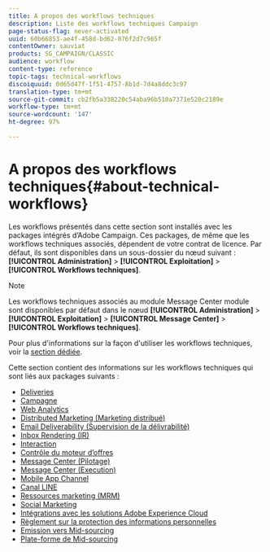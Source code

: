 ```yaml
---
title: A propos des workflows techniques
description: Liste des workflows techniques Campaign
page-status-flag: never-activated
uuid: 60b66853-ae4f-458d-bd62-076f2d7c965f
contentOwner: sauviat
products: SG_CAMPAIGN/CLASSIC
audience: workflow
content-type: reference
topic-tags: technical-workflows
discoiquuid: 0d65d47f-1f51-4757-8b1d-7d4a8ddc3c97
translation-type: tm+mt
source-git-commit: cb2fb5a338220c54aba96b510a7371e520c2189e
workflow-type: tm+mt
source-wordcount: '147'
ht-degree: 97%

---
```



# A propos des workflows techniques{#about-technical-workflows}

Les workflows présentés dans cette section sont installés avec les packages intégrés d’Adobe Campaign. Ces packages, de même que les workflows techniques associés, dépendent de votre contrat de licence. Par défaut, ils sont disponibles dans un sous-dossier du nœud suivant : **[!UICONTROL Administration]** > **[!UICONTROL Exploitation]** > **[!UICONTROL Workflows techniques]**.

>[!NOTE]
>
>Les workflows techniques associés au module Message Center module sont disponibles par défaut dans le nœud **[!UICONTROL Administration]** > **[!UICONTROL Exploitation]** > **[!UICONTROL Message Center]** > **[!UICONTROL Workflows techniques]**.

Pour plus d&#39;informations sur la façon d&#39;utiliser les workflows techniques, voir la [section dédiée](../../workflow/using/monitoring-technical-workflows.md).

Cette section contient des informations sur les workflows techniques qui sont liés aux packages suivants :

* [Deliveries](../../workflow/using/deliveries.md)
* [Campagne](../../workflow/using/campaign.md)
* [Web Analytics](../../workflow/using/web-analytics.md)
* [Distributed Marketing (Marketing distribué)](../../workflow/using/distributed-marketing.md)
* [Email Deliverability (Supervision de la délivrabilité)](../../workflow/using/email-deliverability.md)
* [Inbox Rendering (IR)](../../workflow/using/inbox-rendering.md)
* [Interaction](../../workflow/using/interaction.md)
* [Contrôle du moteur d’offres](../../workflow/using/control-of-offer-engine.md)
* [Message Center (Pilotage)](../../workflow/using/message-center--control-.md)
* [Message Center (Execution)](../../workflow/using/message-center--execution-.md)
* [Mobile App Channel](../../workflow/using/mobile-app-channel.md)
* [Canal LINE](../../workflow/using/line-channel.md)
* [Ressources marketing (MRM)](../../workflow/using/marketing-resources--mrm-.md)
* [Social Marketing](../../workflow/using/social-marketing.md)
* [Intégrations avec les solutions Adobe Experience Cloud](../../workflow/using/integrations-with-adobe-experience-cloud-solutions.md)
* [Règlement sur la protection des informations personnelles](../../workflow/using/general-data-protection-regulation--gdpr-.md)
* [Emission vers Mid-sourcing](../../workflow/using/transfer-to-mid-sourcing.md)
* [Plate-forme de Mid-sourcing](../../workflow/using/mid-sourcing-platform.md)
